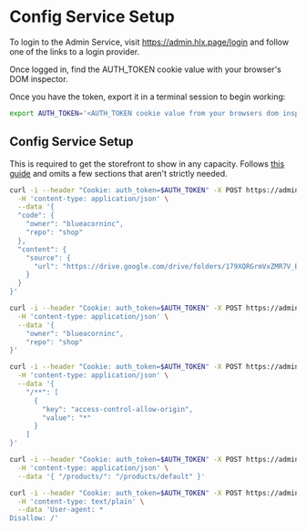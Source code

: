 # Config Service Setup

To login to the Admin Service, visit https://admin.hlx.page/login and follow one of the links to a login provider.

Once logged in, find the AUTH_TOKEN cookie value with your browser's DOM inspector.

Once you have the token, export it in a terminal session to begin working:

```bash
export AUTH_TOKEN='<AUTH_TOKEN cookie value from your browsers dom inspector>'
```

## Config Service Setup

This is required to get the storefront to show in any capacity. Follows [this guide](https://www.aem.live/docs/config-service-setup) and omits a few sections that aren't strictly needed.

```bash
curl -i --header "Cookie: auth_token=$AUTH_TOKEN" -X POST https://admin.hlx.page/config/blueacorninc/sites/shop.json \
  -H 'content-type: application/json' \
  --data '{
  "code": {
    "owner": "blueacorninc",
    "repo": "shop"
  },
  "content": {
    "source": {
      "url": "https://drive.google.com/drive/folders/179XQRGrmVxZMR7V_EapUWPa7D-nlrcZU"
    }
  }
}'
```

```bash
curl -i --header "Cookie: auth_token=$AUTH_TOKEN" -X POST https://admin.hlx.page/config/blueacorninc/sites/shop/code.json \
  -H 'content-type: application/json' \
  --data '{
	"owner": "blueacorninc",
	"repo": "shop"
}'
```

```bash
curl -i --header "Cookie: auth_token=$AUTH_TOKEN" -X POST https://admin.hlx.page/config/blueacorninc/sites/shop/headers.json \
  -H 'content-type: application/json' \
  --data '{
	"/**": [
      {
        "key": "access-control-allow-origin",
        "value": "*"
      }
    ]
}'
```

```bash
curl -i --header "Cookie: auth_token=$AUTH_TOKEN" -X POST https://admin.hlx.page/config/blueacorninc/sites/shop/folders.json \
  -H 'content-type: application/json' \
  --data '{ "/products/": "/products/default" }'
```

```bash
curl -i --header "Cookie: auth_token=$AUTH_TOKEN" -X POST https://admin.hlx.page/config/blueacorninc/sites/shop/robots.txt \
  -H 'content-type: text/plain' \
  --data 'User-agent: *
Disallow: /'
```

 